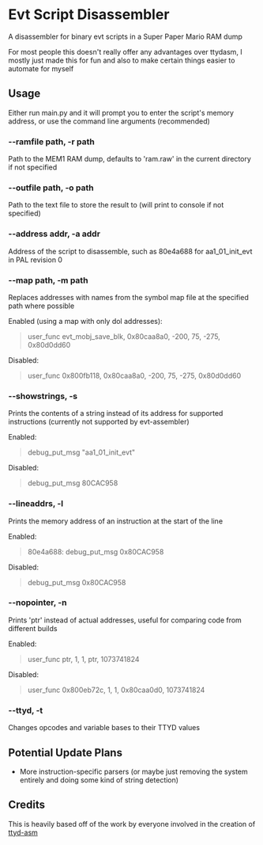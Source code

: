 # Evt Script Disassembler
A disassembler for binary evt scripts in a Super Paper Mario RAM dump

For most people this doesn't really offer any advantages over ttydasm, I mostly just made this for fun and also to make certain things easier to automate for myself

## Usage
Either run main.py and it will prompt you to enter the script's memory address, or use the command line arguments (recommended)

### --ramfile path, -r path
Path to the MEM1 RAM dump, defaults to 'ram.raw' in the current directory if not specified

### --outfile path, -o path
Path to the text file to store the result to (will print to console if not specified)

### --address addr, -a addr
Address of the script to disassemble, such as 80e4a688 for aa1_01_init_evt in PAL revision 0

### --map path, -m path
Replaces addresses with names from the symbol map file at the specified path where possible

Enabled (using a map with only dol addresses):

> user_func evt_mobj_save_blk, 0x80caa8a0, -200, 75, -275, 0x80d0dd60

Disabled:

> user_func 0x800fb118, 0x80caa8a0, -200, 75, -275, 0x80d0dd60

### --showstrings, -s
Prints the contents of a string instead of its address for supported instructions (currently not supported by evt-assembler)

Enabled:

> debug_put_msg "aa1_01_init_evt"

Disabled:

> debug_put_msg 80CAC958

### --lineaddrs, -l
Prints the memory address of an instruction at the start of the line

Enabled:

> 80e4a688: debug_put_msg 0x80CAC958

Disabled:

> debug_put_msg 0x80CAC958

### --nopointer, -n
Prints 'ptr' instead of actual addresses, useful for comparing code from different builds

Enabled:

> user_func ptr, 1, 1, ptr, 1073741824

Disabled:

> user_func 0x800eb72c, 1, 1, 0x80caa0d0, 1073741824

### --ttyd, -t
Changes opcodes and variable bases to their TTYD values

## Potential Update Plans
- More instruction-specific parsers (or maybe just removing the system entirely and doing some kind of string detection)

## Credits
This is heavily based off of the work by everyone involved in the creation of [ttyd-asm](https://github.com/PistonMiner/ttyd-tools)

